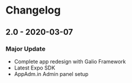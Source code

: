 # Changelog

## 2.0 - 2020-03-07

### Major Update

* Complete app redesign with Galio Framework
* Latest Expo SDK
* AppAdm.in Admin panel setup



